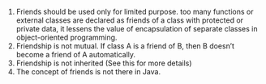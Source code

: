1. Friends should be used only for limited purpose. too many functions or external classes are declared as friends of a class with protected or private data, it lessens the value of encapsulation of separate classes in object-oriented programming.
2. Friendship is not mutual. If class A is a friend of B, then B doesn’t become a friend of A automatically.
3. Friendship is not inherited (See this for more details)
4. The concept of friends is not there in Java. 